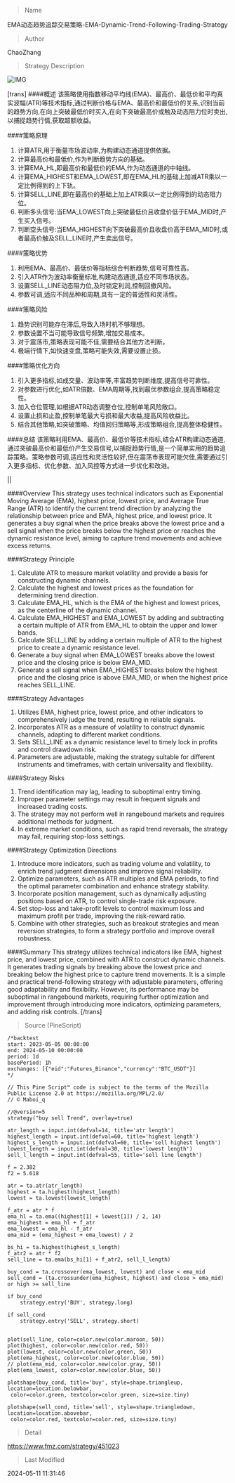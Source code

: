 
> Name

EMA动态趋势追踪交易策略-EMA-Dynamic-Trend-Following-Trading-Strategy

> Author

ChaoZhang

> Strategy Description

![IMG](https://www.fmz.com/upload/asset/1e5d5012a69f88800e8.png)

[trans]
####概述
该策略使用指数移动平均线(EMA)、最高价、最低价和平均真实波幅(ATR)等技术指标,通过判断价格与EMA、最高价和最低价的关系,识别当前的趋势方向,在向上突破最低价时买入,在向下突破最高价或触及动态阻力位时卖出,以捕捉趋势行情,获取超额收益。

####策略原理
1. 计算ATR,用于衡量市场波动率,为构建动态通道提供依据。
2. 计算最高价和最低价,作为判断趋势方向的基础。
3. 计算EMA_HL,即最高价和最低价的EMA,作为动态通道的中轴线。
4. 计算EMA_HIGHEST和EMA_LOWEST,即在EMA_HL的基础上加减ATR乘以一定比例得到的上下轨。
5. 计算SELL_LINE,即在最高价的基础上加上ATR乘以一定比例得到的动态阻力位。
6. 判断多头信号:当EMA_LOWEST向上突破最低价且收盘价低于EMA_MID时,产生买入信号。
7. 判断空头信号:当EMA_HIGHEST向下突破最高价且收盘价高于EMA_MID时,或者最高价触及SELL_LINE时,产生卖出信号。

####策略优势
1. 利用EMA、最高价、最低价等指标综合判断趋势,信号可靠性高。
2. 引入ATR作为波动率衡量标准,构建动态通道,适应不同市场状态。
3. 设置SELL_LINE动态阻力位,及时锁定利润,控制回撤风险。
4. 参数可调,适应不同品种和周期,具有一定的普适性和灵活性。

####策略风险
1. 趋势识别可能存在滞后,导致入场时机不够理想。
2. 参数设置不当可能导致信号频繁,增加交易成本。
3. 对于震荡市,策略表现可能不佳,需要结合其他方法判断。
4. 极端行情下,如快速变盘,策略可能失效,需要设置止损。

####策略优化方向
1. 引入更多指标,如成交量、波动率等,丰富趋势判断维度,提高信号可靠性。
2. 对参数进行优化,如ATR倍数、EMA周期等,找到最优参数组合,提高策略稳定性。
3. 加入仓位管理,如根据ATR动态调整仓位,控制单笔风险敞口。
4. 设置止损和止盈,控制单笔最大亏损和最大收益,提高风险收益比。
5. 结合其他策略,如突破策略、均值回归策略等,形成策略组合,提高整体稳健性。

####总结
该策略利用EMA、最高价、最低价等技术指标,结合ATR构建动态通道,通过突破最高价和最低价产生交易信号,以捕捉趋势行情,是一个简单实用的趋势追踪策略。策略参数可调,适应性和灵活性较好,但在震荡市表现可能欠佳,需要通过引入更多指标、优化参数、加入风控等方式进一步优化和改进。

||

####Overview
This strategy uses technical indicators such as Exponential Moving Average (EMA), highest price, lowest price, and Average True Range (ATR) to identify the current trend direction by analyzing the relationship between price and EMA, highest price, and lowest price. It generates a buy signal when the price breaks above the lowest price and a sell signal when the price breaks below the highest price or reaches the dynamic resistance level, aiming to capture trend movements and achieve excess returns.

####Strategy Principle
1. Calculate ATR to measure market volatility and provide a basis for constructing dynamic channels.
2. Calculate the highest and lowest prices as the foundation for determining trend direction.
3. Calculate EMA_HL, which is the EMA of the highest and lowest prices, as the centerline of the dynamic channel.
4. Calculate EMA_HIGHEST and EMA_LOWEST by adding and subtracting a certain multiple of ATR from EMA_HL to obtain the upper and lower bands.
5. Calculate SELL_LINE by adding a certain multiple of ATR to the highest price to create a dynamic resistance level.
6. Generate a buy signal when EMA_LOWEST breaks above the lowest price and the closing price is below EMA_MID.
7. Generate a sell signal when EMA_HIGHEST breaks below the highest price and the closing price is above EMA_MID, or when the highest price reaches SELL_LINE.

####Strategy Advantages
1. Utilizes EMA, highest price, lowest price, and other indicators to comprehensively judge the trend, resulting in reliable signals.
2. Incorporates ATR as a measure of volatility to construct dynamic channels, adapting to different market conditions.
3. Sets SELL_LINE as a dynamic resistance level to timely lock in profits and control drawdown risk.
4. Parameters are adjustable, making the strategy suitable for different instruments and timeframes, with certain universality and flexibility.

####Strategy Risks
1. Trend identification may lag, leading to suboptimal entry timing.
2. Improper parameter settings may result in frequent signals and increased trading costs.
3. The strategy may not perform well in rangebound markets and requires additional methods for judgment.
4. In extreme market conditions, such as rapid trend reversals, the strategy may fail, requiring stop-loss settings.

####Strategy Optimization Directions
1. Introduce more indicators, such as trading volume and volatility, to enrich trend judgment dimensions and improve signal reliability.
2. Optimize parameters, such as ATR multiples and EMA periods, to find the optimal parameter combination and enhance strategy stability.
3. Incorporate position management, such as dynamically adjusting positions based on ATR, to control single-trade risk exposure.
4. Set stop-loss and take-profit levels to control maximum loss and maximum profit per trade, improving the risk-reward ratio.
5. Combine with other strategies, such as breakout strategies and mean reversion strategies, to form a strategy portfolio and improve overall robustness.

####Summary
This strategy utilizes technical indicators like EMA, highest price, and lowest price, combined with ATR to construct dynamic channels. It generates trading signals by breaking above the lowest price and breaking below the highest price to capture trend movements. It is a simple and practical trend-following strategy with adjustable parameters, offering good adaptability and flexibility. However, its performance may be suboptimal in rangebound markets, requiring further optimization and improvement through introducing more indicators, optimizing parameters, and adding risk controls.
[/trans]



> Source (PineScript)

``` pinescript
/*backtest
start: 2023-05-05 00:00:00
end: 2024-05-10 00:00:00
period: 1d
basePeriod: 1h
exchanges: [{"eid":"Futures_Binance","currency":"BTC_USDT"}]
*/

// This Pine Script™ code is subject to the terms of the Mozilla Public License 2.0 at https://mozilla.org/MPL/2.0/
// © Maboi_q

//@version=5
strategy("buy sell Trend", overlay=true)

atr_length = input.int(defval=14, title='atr length')
highest_length = input.int(defval=60, title='highest length')
highest_s_length = input.int(defval=60, title='sell highest length')
lowest_length = input.int(defval=30, title='lowest length')
sell_l_length = input.int(defval=55, title='sell line length')

f = 2.382
f2 = 5.618

atr = ta.atr(atr_length)
highest = ta.highest(highest_length)
lowest = ta.lowest(lowest_length)

f_atr = atr * f
ema_hl = ta.ema((highest[1] + lowest[1]) / 2, 14)
ema_highest = ema_hl + f_atr
ema_lowest = ema_hl - f_atr
ema_mid = (ema_highest + ema_lowest) / 2

bs_hi = ta.highest(highest_s_length)
f_atr2 = atr * f2
sell_line = ta.ema(bs_hi[1] + f_atr2, sell_l_length)

buy_cond = ta.crossover(ema_lowest, lowest) and close < ema_mid
sell_cond = (ta.crossunder(ema_highest, highest) and close > ema_mid) or high >= sell_line

if buy_cond
    strategy.entry('BUY', strategy.long)

if sell_cond
    strategy.entry('SELL', strategy.short)


plot(sell_line, color=color.new(color.maroon, 50))
plot(highest, color=color.new(color.red, 50))
plot(lowest, color=color.new(color.green, 50))
plot(ema_highest, color=color.new(color.blue, 50))
// plot(ema_mid, color=color.new(color.gray, 50))
plot(ema_lowest, color=color.new(color.blue, 50))

plotshape(buy_cond, title='buy', style=shape.triangleup, location=location.belowbar, 
 color=color.green, textcolor=color.green, size=size.tiny)

plotshape(sell_cond, title='sell', style=shape.triangledown, location=location.abovebar, 
 color=color.red, textcolor=color.red, size=size.tiny)
```

> Detail

https://www.fmz.com/strategy/451023

> Last Modified

2024-05-11 11:31:46
